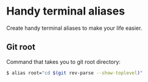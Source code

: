# Handy terminal aliases

Create handy terminal aliases to make your life easier.

## Git root
Command that takes you to git root directory:
```sh
$ alias root="cd $(git rev-parse --show-toplevel)"
```
